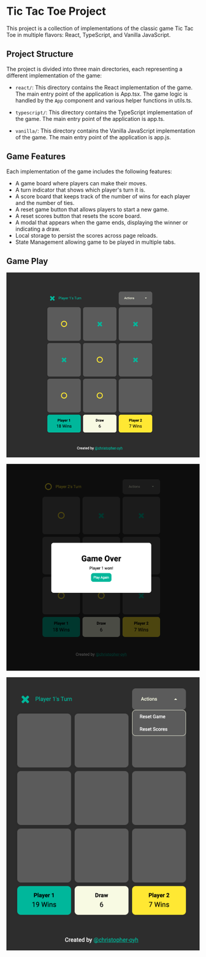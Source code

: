 # Tic Tac Toe Project

This project is a collection of implementations of the classic game Tic Tac Toe in multiple flavors: React, TypeScript, and Vanilla JavaScript.

## Project Structure

The project is divided into three main directories, each representing a different implementation of the game:

- `react/`: This directory contains the React implementation of the game. The main entry point of the application is App.tsx. The game logic is handled by the `App` component and various helper functions in utils.ts.

- `typescript/`: This directory contains the TypeScript implementation of the game. The main entry point of the application is app.ts.

- `vanilla/`: This directory contains the Vanilla JavaScript implementation of the game. The main entry point of the application is app.js.

## Game Features

Each implementation of the game includes the following features:

- A game board where players can make their moves.
- A turn indicator that shows which player's turn it is.
- A score board that keeps track of the number of wins for each player and the number of ties.
- A reset game button that allows players to start a new game.
- A reset scores button that resets the score board.
- A modal that appears when the game ends, displaying the winner or indicating a draw.
- Local storage to persist the scores across page reloads.
- State Management allowing game to be played in multiple tabs.

## Game Play

![Tic Tac Toe](./images/game.png)

![Game Over](./images/game-over.png)

![Menu](./images/menu.png)
